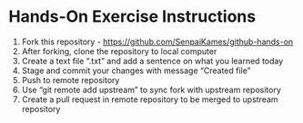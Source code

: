 # Hands-On Exercise Instructions

1. Fork this repository - https://github.com/SenpaiKames/github-hands-on
2. After forking, clone the repository to local computer
3. Create a text file “<lastname>.txt” and add a sentence on what you learned today
4. Stage and commit your changes with message “Created <lastname> file”
5. Push to remote repository 
6. Use “git remote add upstream” to sync fork with upstream repository 
7. Create a pull request in remote repository to be merged to upstream repository

